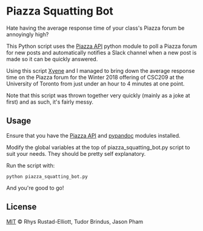 # Piazza Squatting Bot

Hate having the average response time of your class's Piazza forum be annoyingly
high?

This Python script uses the [Piazza API](https://github.com/hfaran/piazza-api)
python module to poll a Piazza forum for new posts and automatically notifies a
Slack channel when a new post is made so it can be quickly answered.

Using this script [Xyene](https://github.com/hfaran/piazza-api) and I managed to
bring down the average response time on the Piazza forum for the Winter 2018
offering of CSC209 at the University of Toronto from just under an hour to 4
minutes at one point.

Note that this script was thrown together very quickly (mainly as a joke at first) and as such, it's fairly messy.

## Usage

Ensure that you have the [Piazza API](https://github.com/hfaran/piazza-api)
and [pypandoc](https://pypi.python.org/pypi/pypandoc) modules installed.

Modify the global variables at the top of piazza_squatting_bot.py script to suit your needs. They should be pretty self explanatory.

Run the script with:

```
python piazza_squatting_bot.py
```

And you're good to go!

## License

[MIT](https://github.com/GunshipPenguin/piazza-squatting-bot/blob/master/LICENSE) © Rhys Rustad-Elliott, Tudor Brindus, Jason Pham
